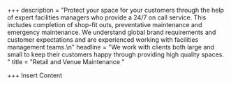+++
description = "Protect your space for your customers through the help of expert facilities managers who provide a 24/7 on call service. This includes completion of shop-fit outs, preventative maintenance and emergency maintenance.  We understand global brand requirements and customer expectations and are experienced working with facilities management teams.\n"
headline = "We work with clients both large and small to keep their customers happy through providing high quality spaces.  "
title = "Retail and Venue Maintenance "

+++
Insert Content